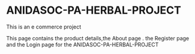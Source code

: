 # ANIDASOC-PA-HERBAL-PROJECT
This is an e commerce project

This page contains the product details,the About page . the Register page and the Login page for the ANIDASOC-PA-HERBAL-PROJECT
